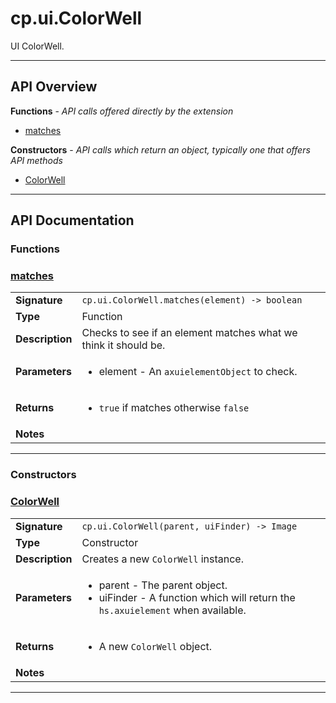 # cp.ui.ColorWell

UI ColorWell.

---

## API Overview
**Functions** - _API calls offered directly by the extension_
 * [matches](#matches)

**Constructors** - _API calls which return an object, typically one that offers API methods_
 * [ColorWell](#colorwell)


---

## API Documentation

### Functions


### [matches](#matches)

|                                             |                                                                                     |
| --------------------------------------------|-------------------------------------------------------------------------------------|
| **Signature**                               | `cp.ui.ColorWell.matches(element) -> boolean`                                                                    |
| **Type**                                    | Function                                                                     |
| **Description**                             | Checks to see if an element matches what we think it should be.                                                                     |
| **Parameters**                              | <ul><li>element - An `axuielementObject` to check.</li></ul> |
| **Returns**                                 | <ul><li>`true` if matches otherwise `false`</li></ul>          |
| **Notes**                                   | <ul></ul>                |

---
### Constructors


### [ColorWell](#colorwell)

|                                             |                                                                                     |
| --------------------------------------------|-------------------------------------------------------------------------------------|
| **Signature**                               | `cp.ui.ColorWell(parent, uiFinder) -> Image`                                                                    |
| **Type**                                    | Constructor                                                                     |
| **Description**                             | Creates a new `ColorWell` instance.                                                                     |
| **Parameters**                              | <ul><li>parent - The parent object.</li><li>uiFinder - A function which will return the `hs.axuielement` when available.</li></ul> |
| **Returns**                                 | <ul><li>A new `ColorWell` object.</li></ul>          |
| **Notes**                                   | <ul></ul>                |

---
